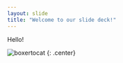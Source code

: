 ```yaml
---
layout: slide
title: "Welcome to our slide deck!"
---
```


Hello!

![boxertocat](https://octodex.github.com/images/boxertocat_octodex.jpg)
{: .center}
